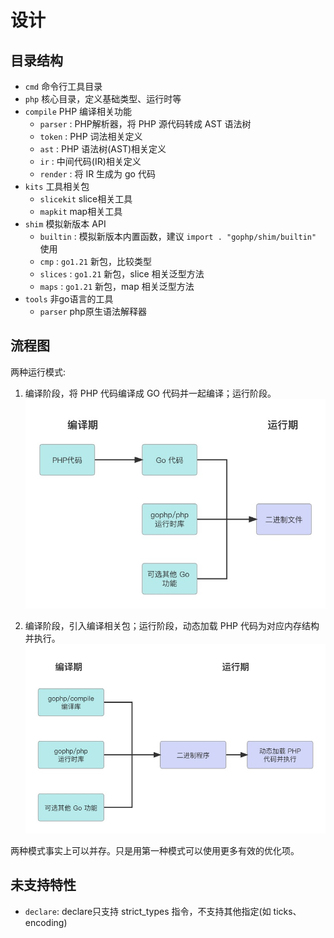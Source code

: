 # 设计

## 目录结构

- `cmd` 命令行工具目录
- `php` 核心目录，定义基础类型、运行时等
- `compile` PHP 编译相关功能
    - `parser` : PHP解析器，将 PHP 源代码转成 AST 语法树
    - `token`  : PHP 词法相关定义
    - `ast`    : PHP 语法树(AST)相关定义
    - `ir`     : 中间代码(IR)相关定义
    - `render` : 将 IR 生成为 go 代码
- `kits` 工具相关包
    - `slicekit` slice相关工具
    - `mapkit` map相关工具
- `shim` 模拟新版本 API
    - `builtin` : 模拟新版本内置函数，建议 `import . "gophp/shim/builtin"` 使用
    - `cmp`     : `go1.21` 新包，比较类型
    - `slices`  : `go1.21` 新包，slice 相关泛型方法
    - `maps`    : `go1.21` 新包，map 相关泛型方法
- `tools` 非go语言的工具
    - `parser` php原生语法解释器


## 流程图

两种运行模式:
1. 编译阶段，将 PHP 代码编译成 GO 代码并一起编译；运行阶段。
![流程1](doc/images/workflow1.jpg)

2. 编译阶段，引入编译相关包；运行阶段，动态加载 PHP 代码为对应内存结构并执行。
![流程2](doc/images/workflow2.jpg)

两种模式事实上可以并存。只是用第一种模式可以使用更多有效的优化项。


## 未支持特性

- `declare`: declare只支持 strict_types 指令，不支持其他指定(如 ticks、encoding)